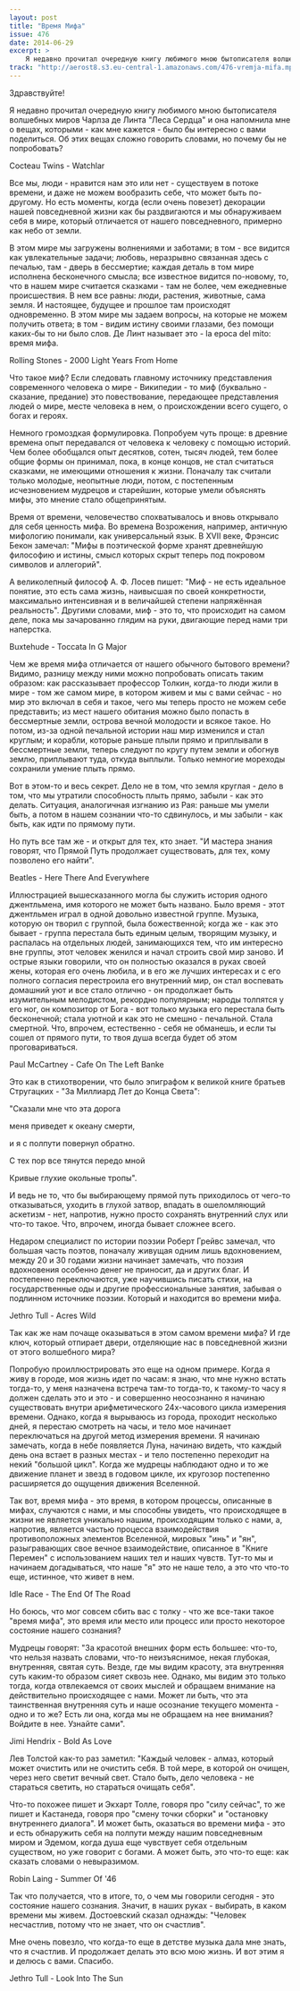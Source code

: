 ```yaml
---
layout: post
title: "Время Мифа"
issue: 476
date: 2014-06-29
excerpt: >
    Я недавно прочитал очередную книгу любимого мною бытописателя волшебных миров Чарлза де Линта "Леса Сердца" и она напомнила мне о вещах, которыми - как мне кажется - было бы интересно с вами поделиться. Об этих вещах сложно говорить словами, но почему бы не попробовать?
track: "http://aerost8.s3.eu-central-1.amazonaws.com/476-vremja-mifa.mp3"
---
```


Здравствуйте!

Я недавно прочитал очередную книгу любимого мною бытописателя волшебных миров Чарлза де Линта "Леса Сердца" и она напомнила мне о вещах, которыми - как мне кажется - было бы интересно с вами поделиться. Об этих вещах сложно говорить словами, но почему бы не попробовать?

Cocteau Twins - Watchlar

Все мы, люди - нравится нам это или нет - существуем в потоке времени, и даже не можем вообразить себе, что может быть по-другому. Но есть моменты, когда (если очень повезет) декорации нашей повседневной жизни как бы раздвигаются и мы обнаруживаем себя в мире, который отличается от нашего повседневного, примерно как небо от земли.

В этом мире мы загружены волнениями и заботами; в том - все видится как увлекательные задачи; любовь, неразрывно связанная здесь с печалью, там - дверь в бессмертие; каждая деталь в том мире исполнена бесконечного смысла; все известное видится по-новому, то, что в нашем мире считается сказками - там не более, чем ежедневные происшествия. В нем все равны: люди, растения, животные, сама земля. И настоящее, будущее и прошлое там происходят одновременно. В этом мире мы задаем вопросы, на которые не можем получить ответа; в том - видим истину своими глазами, без помощи каких-бы то ни было слов. Де Линт называет это - la epoca del mito: время мифа.

Rolling Stones - 2000 Light Years From Home

Что такое миф? Если следовать главному источнику представления современного человека о мире - Википедии - то миф (буквально - сказание, предание) это повествование, передающее представления людей о мире, месте человека в нем, о происхождении всего сущего, о богах и героях.

Немного громоздкая формулировка. Попробуем чуть проще: в древние времена опыт передавался от человека к человеку с помощью историй. Чем более обобщался опыт десятков, сотен, тысяч людей, тем более общие формы он принимал, пока, в конце концов, не стал считаться сказками, не имеющими отношения к жизни. Поначалу так считали только молодые, неопытные люди, потом, с постепенным исчезновением мудрецов и старейшин, которые умели объяснять мифы, это мнение стало общепринятым.

Время от времени, человечество спохватывалось и вновь открывало для себя ценность мифа. Во времена Возрожения, например, античную мифологию понимали, как универсальный язык. В XVII веке, Фрэнсис Бекон замечал: "Мифы в поэтической форме хранят древнейшую философию и истины, смысл которых скрыт теперь под покровом символов и аллегорий".

А великолепный философ А. Ф. Лосев пишет: "Миф - не есть идеальное понятие, это есть сама жизнь, наивысшая по своей конкретности, максимально интенсивная и в величайшей степени напряжённая реальность". Другими словами, миф - это то, что происходит на самом деле, пока мы зачарованно глядим на руки, двигающие перед нами три наперстка.

Buxtehude - Toccata In G Major

Чем же время мифа отличается от нашего обычного бытового времени? Видимо, разницу между ними можно попробовать описать таким образом: как рассказывает профессор Толкин, когда-то люди жили в мире - том же самом мире, в котором живем и мы с вами сейчас - но мир это включал в себя и такое, чего мы теперь просто не можем себе представить; из мест нашего обитания можно было попасть в бессмертные земли, острова вечной молодости и всякое такое. Но потом, из-за одной печальной истории наш мир изменился и стал круглым; и корабли, которые раньше плыли прямо и приплывали в бессмертные земли, теперь следуют по кругу путем земли и обогнув землю, приплывают туда, откуда выплыли. Только немногие мореходы сохранили умение плыть прямо.

Вот в этом-то и весь секрет. Дело не в том, что земля круглая - дело в том, что мы утратили способность плыть прямо, забыли - как это делать. Ситуация, аналогичная изгнанию из Рая: раньше мы умели быть, а потом в нашем сознании что-то сдвинулось, и мы забыли - как быть, как идти по прямому пути.

Но путь все там же - и открыт для тех, кто знает. "И мастера знания говорят, что Прямой Путь продолжает существовать, для тех, кому позволено его найти".

Beatles - Here There And Everywhere

Иллюстрацией вышесказанного могла бы служить история одного джентльмена, имя которого не может быть названо. Было время - этот джентльмен играл в одной довольно известной группе. Музыка, которую он творил с группой, была божественной; когда же - как это бывает - группа перестала быть единым целым, творящим музыку, и распалась на отдельных людей, занимающихся тем, что им интересно вне группы, этот человек женился и начал строить свой мир заново. И острые языки говорили, что он полностью оказался в руках своей жены, которая его очень любила, и в его же лучших интересах и с его полного согласия перестроила его внутренний мир, он стал воспевать домашний уют и все стало отлично - он продолжает быть изумительным мелодистом, рекордно популярным; народы толпятся у его ног, он композитор от Бога - вот только музыка его перестала быть бесконечной; стала уютной и как это не смешно - печальной. Стала смертной. Что, впрочем, естественно - себя не обманешь, и если ты сошел от прямого пути, то твоя душа всегда будет об этом проговариваться.

Paul McСartney - Cafe On The Left Banke

Это как в стихотворении, что было эпиграфом к великой книге братьев Стругацких - "За Миллиард Лет до Конца Света":

"Сказали мне что эта дорога

меня приведет к океану смерти,

и я с полпути повернул обратно.

С тех пор все тянутся передо мной

Кривые глухие окольные тропы".

И ведь не то, что бы выбирающему прямой путь приходилось от чего-то отказываться, уходить в глухой затвор, впадать в ошеломляющий аскетизм - нет, напротив, нужно просто сохранять внутренний слух или что-то такое. Что, впрочем, иногда бывает сложнее всего.

Недаром специалист по истории поэзии Роберт Грейвс замечал, что большая часть поэтов, поначалу живущая одним лишь вдохновением, между 20 и 30 годами жизни начинает замечать, что поэзия вдохновения особенно денег не приносит, да и других благ. И постепенно переключаются, уже научившись писать стихи, на государственные оды и другие профессиональные занятия, забывая о подлинном источнике поэзии. Который и находится во времени мифа.

Jethro Tull - Acres Wild

Так как же нам почаще оказываться в этом самом времени мифа? И где ключ, который отпирает двери, отделяющие нас в повседневной жизни от этого волшебного мира?

Попробую проиллюстрировать это еще на одном примере. Когда я живу в городе, моя жизнь идет по часам: я знаю, что мне нужно встать тогда-то, у меня назначена встреча там-то тогда-то, к такому-то часу я должен сделать это и это - и совершенно неосознанно я начинаю существовать внутри арифметического 24х-часового цикла измерения времени. Однако, когда я вырываюсь из города, проходит несколько дней, я перестаю смотреть на часы, и тело мое начинает переключаться на другой метод измерения времени. Я начинаю замечать, когда в небе появляется Луна, начинаю видеть, что каждый день она встает в разных местах - и тело постепенно переходит на некий "большой цикл". Когда же мудрецы наблюдают одно и то же движение планет и звезд в годовом цикле, их кругозор постепенно расширяется до ощущения движения Вселенной.

Так вот, время мифа - это время, в котором процессы, описанные в мифах, случаются с нами, и мы способны увидеть, что происходящее в жизни не является уникально нашим, происходящим только с нами, а, напротив, является частью процесса взаимодействия противоположных элементов Вселенной, мировых "инь" и "ян", разыгравающих свое вечное взаимодействие, описанное в "Книге Перемен" с использованием наших тел и наших чувств. Тут-то мы и начинаем догадываться, что наше "я" это не наше тело, а это что что-то еще, истинное, что живет в нем.

Idle Race - The End Of The Road

Но боюсь, что мог совсем сбить вас с толку - что же все-таки такое "время мифа", это время или место или процесс или просто некоторое состояние нашего сознания?

Мудрецы говорят: "За красотой внешних форм есть большее: что-то, что нельзя назвать словами, что-то неизъяснимое, некая глубокая, внутренняя, святая суть. Везде, где мы видим красоту, эта внутренняя суть каким-то образом сияет сквозь нее. Однако, мы видим это только тогда, когда отвлекаемся от своих мыслей и обращаем внимание на действительно происходящее с нами. Может ли быть, что эта таинственная внутренняя суть и наше осознание текущего момента - одно и то же? Есть ли она, когда мы не обращаем на нее внимания? Войдите в нее. Узнайте сами".

Jimi Hendrix - Bold As Love

Лев Толстой как-то раз заметил: "Каждый человек - алмаз, который может очистить или не очистить себя. В той мере, в которой он очищен, через него светит вечный свет. Стало быть, дело человека - не стараться светить, но стараться очищать себя".

Что-то похожее пишет и Экхарт Толле, говоря про "силу сейчас", то же пишет и Кастанеда, говоря про "смену точки сборки" и "остановку внутреннего диалога". И может быть, оказаться во времени мифа - это и есть обнаружить себя на полпути между нашим повседневным миром и Эдемом, когда душа еще чувствует себя отдельным существом, но уже говорит с богами. А может быть, это что-то еще: как сказать словами о невыразимом.

Robin Laing - Summer Of '46

Так что получается, что в итоге, то, о чем мы говорили сегодня - это состояние нашего сознания. Значит, в наших руках - выбирать, в каком времени мы живем. Достоевский сказал однажды: "Человек несчастлив, потому что не знает, что он счастлив".

Мне очень повезло, что когда-то еще в детстве музыка дала мне знать, что я счастлив. И продолжает делать это всю мою жизнь. И вот этим я и делюсь с вами. Спасибо.

Jethro Tull - Look Into The Sun
